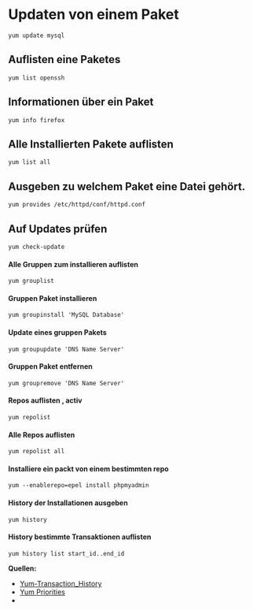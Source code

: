# Updaten  von einem  Paket

`yum update mysql`

## Auflisten eine Paketes

`yum list openssh`

## Informationen über ein Paket

`yum info firefox`

## Alle Installierten Pakete auflisten

`yum list all`

## Ausgeben zu welchem Paket eine Datei gehört.

`yum provides /etc/httpd/conf/httpd.conf`

## Auf Updates prüfen

`yum check-update`

#### Alle Gruppen zum installieren auflisten

`yum grouplist`

#### Gruppen Paket installieren

`yum groupinstall 'MySQL Database'`

#### Update eines gruppen Pakets

`yum groupupdate 'DNS Name Server'`

#### Gruppen Paket entfernen

`yum groupremove 'DNS Name Server'`

#### Repos auflisten , activ

`yum repolist`

#### Alle Repos auflisten

`yum repolist all`

#### Installiere ein packt von einem bestimmten repo

`yum --enablerepo=epel install phpmyadmin`

####  History der Installationen ausgeben

`yum history`

#### History bestimmte Transaktionen auflisten

`yum history list start_id..end_id`

**Quellen:**

* [Yum-Transaction_History](https://access.redhat.com/documentation/en-US/Red_Hat_Enterprise_Linux/6/html/Deployment_Guide/sec-Yum-Transaction_History.html)
* [Yum Priorities](https://wiki.centos.org/PackageManagement/Yum/Priorities)
* []()